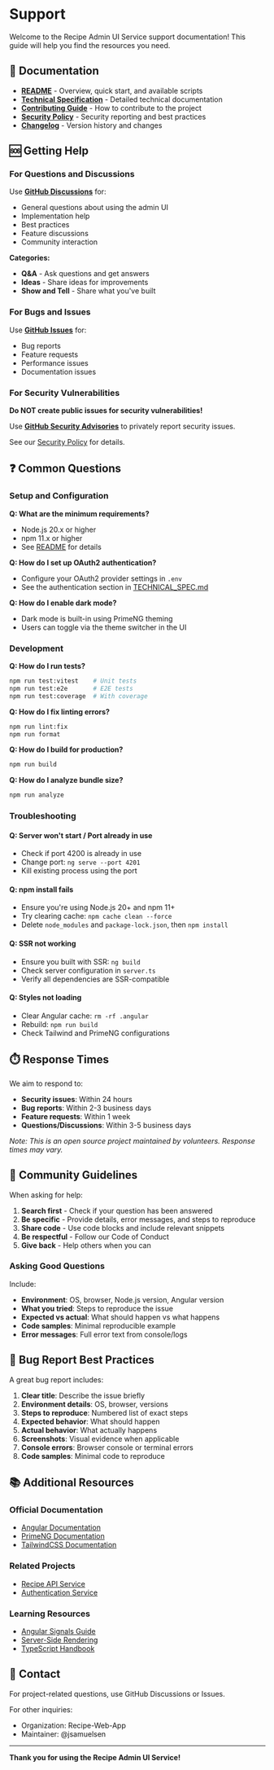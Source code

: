 # Support

Welcome to the Recipe Admin UI Service support documentation! This guide will help you find the resources you need.

## 📖 Documentation

- **[README](../README.md)** - Overview, quick start, and available scripts
- **[Technical Specification](../TECHNICAL_SPEC.md)** - Detailed technical documentation
- **[Contributing Guide](CONTRIBUTING.md)** - How to contribute to the project
- **[Security Policy](SECURITY.md)** - Security reporting and best practices
- **[Changelog](../CHANGELOG.md)** - Version history and changes

## 🆘 Getting Help

### For Questions and Discussions

Use **[GitHub Discussions](https://github.com/Recipe-Web-App/admin-ui-service/discussions)** for:

- General questions about using the admin UI
- Implementation help
- Best practices
- Feature discussions
- Community interaction

**Categories:**

- **Q&A** - Ask questions and get answers
- **Ideas** - Share ideas for improvements
- **Show and Tell** - Share what you've built

### For Bugs and Issues

Use **[GitHub Issues](https://github.com/Recipe-Web-App/admin-ui-service/issues/new/choose)** for:

- Bug reports
- Feature requests
- Performance issues
- Documentation issues

### For Security Vulnerabilities

**Do NOT create public issues for security vulnerabilities!**

Use
**[GitHub Security Advisories](https://github.com/Recipe-Web-App/admin-ui-service/security/advisories/new)**
to privately report security issues.

See our [Security Policy](SECURITY.md) for details.

## ❓ Common Questions

### Setup and Configuration

**Q: What are the minimum requirements?**

- Node.js 20.x or higher
- npm 11.x or higher
- See [README](../README.md#prerequisites) for details

**Q: How do I set up OAuth2 authentication?**

- Configure your OAuth2 provider settings in `.env`
- See the authentication section in [TECHNICAL_SPEC.md](../TECHNICAL_SPEC.md)

**Q: How do I enable dark mode?**

- Dark mode is built-in using PrimeNG theming
- Users can toggle via the theme switcher in the UI

### Development

**Q: How do I run tests?**

```bash
npm run test:vitest    # Unit tests
npm run test:e2e       # E2E tests
npm run test:coverage  # With coverage
```

**Q: How do I fix linting errors?**

```bash
npm run lint:fix
npm run format
```

**Q: How do I build for production?**

```bash
npm run build
```

**Q: How do I analyze bundle size?**

```bash
npm run analyze
```

### Troubleshooting

#### Q: Server won't start / Port already in use

- Check if port 4200 is already in use
- Change port: `ng serve --port 4201`
- Kill existing process using the port

#### Q: npm install fails

- Ensure you're using Node.js 20+ and npm 11+
- Try clearing cache: `npm cache clean --force`
- Delete `node_modules` and `package-lock.json`, then `npm install`

#### Q: SSR not working

- Ensure you built with SSR: `ng build`
- Check server configuration in `server.ts`
- Verify all dependencies are SSR-compatible

#### Q: Styles not loading

- Clear Angular cache: `rm -rf .angular`
- Rebuild: `npm run build`
- Check Tailwind and PrimeNG configurations

## ⏱️ Response Times

We aim to respond to:

- **Security issues**: Within 24 hours
- **Bug reports**: Within 2-3 business days
- **Feature requests**: Within 1 week
- **Questions/Discussions**: Within 3-5 business days

_Note: This is an open source project maintained by volunteers. Response times may vary._

## 🤝 Community Guidelines

When asking for help:

1. **Search first** - Check if your question has been answered
2. **Be specific** - Provide details, error messages, and steps to reproduce
3. **Share code** - Use code blocks and include relevant snippets
4. **Be respectful** - Follow our Code of Conduct
5. **Give back** - Help others when you can

### Asking Good Questions

Include:

- **Environment**: OS, browser, Node.js version, Angular version
- **What you tried**: Steps to reproduce the issue
- **Expected vs actual**: What should happen vs what happens
- **Code samples**: Minimal reproducible example
- **Error messages**: Full error text from console/logs

## 🐛 Bug Report Best Practices

A great bug report includes:

1. **Clear title**: Describe the issue briefly
2. **Environment details**: OS, browser, versions
3. **Steps to reproduce**: Numbered list of exact steps
4. **Expected behavior**: What should happen
5. **Actual behavior**: What actually happens
6. **Screenshots**: Visual evidence when applicable
7. **Console errors**: Browser console or terminal errors
8. **Code samples**: Minimal code to reproduce

## 📚 Additional Resources

### Official Documentation

- [Angular Documentation](https://angular.dev/)
- [PrimeNG Documentation](https://primeng.org/)
- [TailwindCSS Documentation](https://tailwindcss.com/)

### Related Projects

- [Recipe API Service](https://github.com/Recipe-Web-App/api-service)
- [Authentication Service](https://github.com/Recipe-Web-App/auth-service)

### Learning Resources

- [Angular Signals Guide](https://angular.dev/guide/signals)
- [Server-Side Rendering](https://angular.dev/guide/ssr)
- [TypeScript Handbook](https://www.typescriptlang.org/docs/)

## 📧 Contact

For project-related questions, use GitHub Discussions or Issues.

For other inquiries:

- Organization: Recipe-Web-App
- Maintainer: @jsamuelsen

---

**Thank you for using the Recipe Admin UI Service!**
